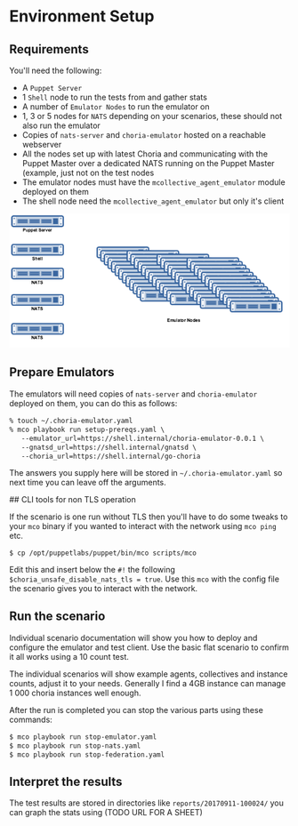 # Environment Setup

## Requirements

You'll need the following:

  * A `Puppet Server`
  * 1 `Shell` node to run the tests from and gather stats
  * A number of `Emulator Nodes` to run the emulator on
  * 1, 3 or 5 nodes for `NATS` depending on your scenarios, these should not also run the emulator
  * Copies of `nats-server` and `choria-emulator` hosted on a reachable webserver
  * All the nodes set up with latest Choria and communicating with the Puppet Master over a dedicated NATS running on the Puppet Master (example, just not on the test nodes
  * The emulator nodes must have the `mcollective_agent_emulator` module deployed on them
  * The shell node need the `mcollective_agent_emulator` but only it's client

![overview](overview.png)

## Prepare Emulators

The emulators will need copies of `nats-server` and `choria-emulator` deployed on them, you can do this as follows:

```
% touch ~/.choria-emulator.yaml
% mco playbook run setup-prereqs.yaml \
   --emulator_url=https://shell.internal/choria-emulator-0.0.1 \
   --gnatsd_url=https://shell.internal/gnatsd \
   --choria_url=https://shell.internal/go-choria
```

The answers you supply here will be stored in `~/.choria-emulator.yaml` so next time you can leave off the arguments.

## CLI tools for non TLS operation

If the scenario is one run without TLS then you'll have to do some tweaks to your `mco` binary if you wanted to interact with the network using `mco ping` etc.

```
$ cp /opt/puppetlabs/puppet/bin/mco scripts/mco
```

Edit this and insert below the `#!` the following `$choria_unsafe_disable_nats_tls = true`. Use this `mco` with the config file the scenario gives you to interact with the network.

## Run the scenario

Individual scenario documentation will show you how to deploy and configure the emulator and test client. Use the basic flat scenario to confirm it all works using a 10 count test.

The individual scenarios will show example agents, collectives and instance counts, adjust it to your needs.  Generally I find a 4GB instance can manage 1 000 choria instances well enough.

After the run is completed you can stop the various parts using these commands:

```
$ mco playbook run stop-emulator.yaml
$ mco playbook run stop-nats.yaml
$ mco playbook run stop-federation.yaml
```

## Interpret the results

The test results are stored in directories like `reports/20170911-100024/` you can graph the stats using (TODO URL FOR A SHEET)